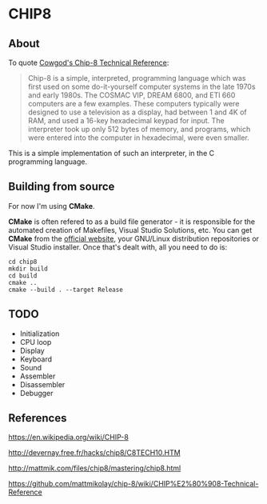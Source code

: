 # CHIP8

## About

To quote [Cowgod's Chip-8 Technical Reference](http://devernay.free.fr/hacks/chip8/C8TECH10.HTM):

> Chip-8 is a simple, interpreted, programming language which was first used on some do-it-yourself computer systems in the late 1970s and early 1980s.
> The COSMAC VIP, DREAM 6800, and ETI 660 computers are a few examples.
> These computers typically were designed to use a television as a display, had between 1 and 4K of RAM, and used a 16-key hexadecimal keypad for input.
> The interpreter took up only 512 bytes of memory, and programs, which were entered into the computer in hexadecimal, were even smaller.

This is a simple implementation of such an interpreter, in the C programming language.

## Building from source

For now I'm using **CMake**.

**CMake** is often refered to as a build file generator - it is responsible for the automated creation of Makefiles, Visual Studio Solutions, etc.
You can get **CMake** from the [official website](https://cmake.org/download/), your GNU/Linux distribution repositories or Visual Studio installer.
Once that's dealt with, all you need to do is:

```
cd chip8
mkdir build
cd build
cmake ..
cmake --build . --target Release
```

## TODO

* Initialization
* CPU loop
* Display
* Keyboard
* Sound
* Assembler
* Disassembler
* Debugger

## References

https://en.wikipedia.org/wiki/CHIP-8

http://devernay.free.fr/hacks/chip8/C8TECH10.HTM

http://mattmik.com/files/chip8/mastering/chip8.html

https://github.com/mattmikolay/chip-8/wiki/CHIP%E2%80%908-Technical-Reference